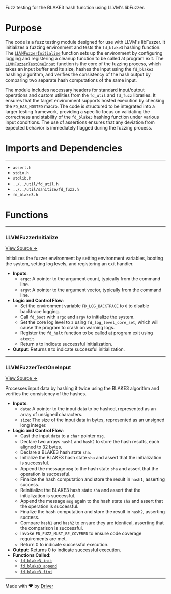 <!--------------------------------------------------------------------------------->
<!-- IMPORTANT: This file is auto-generated by Driver (https://driver.ai). -------->
<!-- Manual edits may be overwritten on future commits. --------------------------->
<!--------------------------------------------------------------------------------->

Fuzz testing for the BLAKE3 hash function using LLVM's libFuzzer.

# Purpose
The code is a fuzz testing module designed for use with LLVM's libFuzzer. It initializes a fuzzing environment and tests the `fd_blake3` hashing function. The [`LLVMFuzzerInitialize`](<#llvmfuzzerinitialize>) function sets up the environment by configuring logging and registering a cleanup function to be called at program exit. The [`LLVMFuzzerTestOneInput`](<#llvmfuzzertestoneinput>) function is the core of the fuzzing process, which takes an input buffer and its size, hashes the input using the `fd_blake3` hashing algorithm, and verifies the consistency of the hash output by comparing two separate hash computations of the same input.

The module includes necessary headers for standard input/output operations and custom utilities from the `fd_util` and `fd_fuzz` libraries. It ensures that the target environment supports hosted execution by checking the `FD_HAS_HOSTED` macro. The code is structured to be integrated into a larger testing framework, providing a specific focus on validating the correctness and stability of the `fd_blake3` hashing function under various input conditions. The use of assertions ensures that any deviation from expected behavior is immediately flagged during the fuzzing process.
# Imports and Dependencies

---
- `assert.h`
- `stdio.h`
- `stdlib.h`
- `../../util/fd_util.h`
- `../../util/sanitize/fd_fuzz.h`
- `fd_blake3.h`


# Functions

---
### LLVMFuzzerInitialize<!-- {{#callable:LLVMFuzzerInitialize}} -->
[View Source →](<../../../../../src/ballet/blake3/fuzz_blake3.c#L13>)

Initializes the fuzzer environment by setting environment variables, booting the system, setting log levels, and registering an exit handler.
- **Inputs**:
    - `argc`: A pointer to the argument count, typically from the command line.
    - `argv`: A pointer to the argument vector, typically from the command line.
- **Logic and Control Flow**:
    - Set the environment variable `FD_LOG_BACKTRACE` to `0` to disable backtrace logging.
    - Call `fd_boot` with `argc` and `argv` to initialize the system.
    - Set the core log level to `3` using `fd_log_level_core_set`, which will cause the program to crash on warning logs.
    - Register the `fd_halt` function to be called at program exit using `atexit`.
    - Return `0` to indicate successful initialization.
- **Output**: Returns `0` to indicate successful initialization.


---
### LLVMFuzzerTestOneInput<!-- {{#callable:LLVMFuzzerTestOneInput}} -->
[View Source →](<../../../../../src/ballet/blake3/fuzz_blake3.c#L24>)

Processes input data by hashing it twice using the BLAKE3 algorithm and verifies the consistency of the hashes.
- **Inputs**:
    - `data`: A pointer to the input data to be hashed, represented as an array of unsigned characters.
    - `size`: The size of the input data in bytes, represented as an unsigned long integer.
- **Logic and Control Flow**:
    - Cast the input `data` to a `char` pointer `msg`.
    - Declare two arrays `hash1` and `hash2` to store the hash results, each aligned to 32 bytes.
    - Declare a BLAKE3 hash state `sha`.
    - Initialize the BLAKE3 hash state `sha` and assert that the initialization is successful.
    - Append the message `msg` to the hash state `sha` and assert that the operation is successful.
    - Finalize the hash computation and store the result in `hash1`, asserting success.
    - Reinitialize the BLAKE3 hash state `sha` and assert that the initialization is successful.
    - Append the message `msg` again to the hash state `sha` and assert that the operation is successful.
    - Finalize the hash computation and store the result in `hash2`, asserting success.
    - Compare `hash1` and `hash2` to ensure they are identical, asserting that the comparison is successful.
    - Invoke `FD_FUZZ_MUST_BE_COVERED` to ensure code coverage requirements are met.
    - Return 0 to indicate successful execution.
- **Output**: Returns 0 to indicate successful execution.
- **Functions Called**:
    - [`fd_blake3_init`](<fd_blake3.c.md#fd_blake3_init>)
    - [`fd_blake3_append`](<fd_blake3.c.md#fd_blake3_append>)
    - [`fd_blake3_fini`](<fd_blake3.c.md#fd_blake3_fini>)



---
Made with ❤️ by [Driver](https://www.driver.ai/)